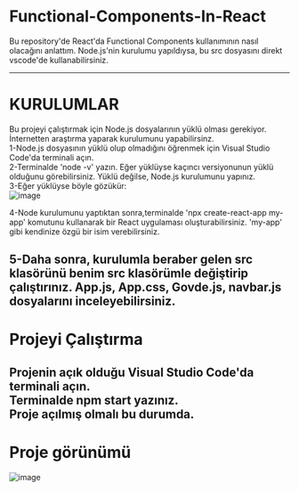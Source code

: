# Functional-Components-In-React


Bu repository'de React'da Functional Components kullanımının nasıl olacağını anlattım. Node.js'nin kurulumu yapıldıysa, bu src dosyasını direkt vscode'de kullanabilirsiniz.

-----------------------------------------------------------------------------------------
# KURULUMLAR  
Bu projeyi çalıştırmak için Node.js dosyalarının yüklü olması gerekiyor. İnternetten araştırma yaparak kurulumunu yapabilirsinz.  
1-Node.js dosyasının yüklü olup olmadığını öğrenmek için Visual Studio Code'da terminali açın.  
2-Terminalde 'node -v' yazın. Eğer yüklüyse kaçıncı versiyonunun yüklü olduğunu görebilirsiniz. Yüklü değilse, Node.js kurulumunu yapınız.   
3-Eğer yüklüyse böyle gözükür:  
![image](https://user-images.githubusercontent.com/75504698/224539446-f549d984-6e68-469b-9bae-6c329e2b60bf.png)  

4-Node kurulumunu yaptıktan sonra,terminalde 'npx create-react-app my-app' komutunu kullanarak bir React uygulaması oluşturabilirsiniz. 'my-app' gibi kendinize özgü bir isim verebilirsiniz.  

5-Daha sonra, kurulumla beraber gelen src klasörünü benim src klasörümle değiştirip çalıştırınız. App.js, App.css, Govde.js, navbar.js dosyalarını inceleyebilirsiniz.  
---------------------------------

# Projeyi Çalıştırma  
Projenin açık olduğu Visual Studio Code'da terminali açın.   
Terminalde npm start yazınız.  
Proje açılmış olmalı bu durumda.  
-------
# Proje görünümü  
![image](https://user-images.githubusercontent.com/75504698/225716563-bad7dad0-cba7-4b7e-9cbf-298c39e8e6e4.png)
